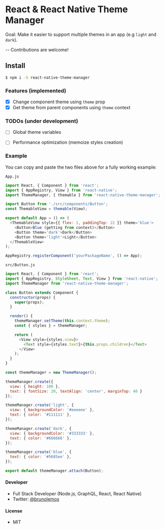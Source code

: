 # React & React Native Theme Manager

Goal: Make it easier to support multiple themes in an app (e.g `light` and `dark`).

-- Contributions are welcome!

## Install

```sh
$ npm i -S react-native-theme-manager
```

### Features (implemented)
 - [x] Change component theme using `theme` prop
 - [x] Get theme from parent components using `theme` context

### TODOs (under development)
 - [ ] Global theme variables
 - [ ] Performance optimization (memoize styles creation)


### Example

You can copy and paste the two files above for a fully working example:

`App.js`
```js
import React, { Component } from 'react';
import { AppRegistry, View } from 'react-native';
import ThemeManager, { themable } from 'react-native-theme-manager';

import Button from './src/components/Button';
const ThemableView = themable(View);

export default App = () => (
  <ThemableView style={{ flex: 1, paddingTop: 22 }} theme='blue'>
    <Button>Blue (getting from context)</Button>
    <Button theme='dark'>Dark</Button>
    <Button theme='light'>Light</Button>
  </ThemableView>
);

AppRegistry.registerComponent('yourPackageName', () => App);
```

`src/Button.js`
```js
import React, { Component } from 'react';
import { AppRegistry, StyleSheet, Text, View } from 'react-native';
import ThemeManager from 'react-native-theme-manager';

class Button extends Component {
  constructor(props) {
    super(props);
  }

  render() {
    themeManager.setTheme(this.context.theme);
    const { styles } = themeManager;

    return (
      <View style={styles.view}>
        <Text style={styles.text}>{this.props.children}</Text>
      </View>
    );
  }
}

const themeManager = new ThemeManager();

themeManager.create({
  view: { height: 100 },
  text: { fontSize: 20, textAlign: 'center', marginTop: 40 }
});

themeManager.create('light', {
  view: { backgroundColor: '#eeeeee' },
  text: { color: '#111111' },
});

themeManager.create('dark', {
  view: { backgroundColor: '#333333' },
  text: { color: '#666666' },
});

themeManager.create('blue', {
  text: { color: '#5685ee' },
});

export default themeManager.attach(Button);

```



#### Developer
- Full Stack Developer (Node.js, GraphQL, React, React Native)
- Twitter: [@brunolemos](https://twitter.com/brunolemos)

#### License
- MIT
